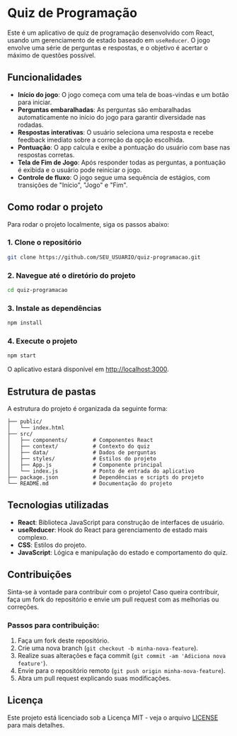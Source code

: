 
# Quiz de Programação

Este é um aplicativo de quiz de programação desenvolvido com React, usando um gerenciamento de estado baseado em `useReducer`. O jogo envolve uma série de perguntas e respostas, e o objetivo é acertar o máximo de questões possível.

## Funcionalidades

- **Início do jogo**: O jogo começa com uma tela de boas-vindas e um botão para iniciar.
- **Perguntas embaralhadas**: As perguntas são embaralhadas automaticamente no início do jogo para garantir diversidade nas rodadas.
- **Respostas interativas**: O usuário seleciona uma resposta e recebe feedback imediato sobre a correção da opção escolhida.
- **Pontuação**: O app calcula e exibe a pontuação do usuário com base nas respostas corretas.
- **Tela de Fim de Jogo**: Após responder todas as perguntas, a pontuação é exibida e o usuário pode reiniciar o jogo.
- **Controle de fluxo**: O jogo segue uma sequência de estágios, com transições de "Início", "Jogo" e "Fim".

## Como rodar o projeto

Para rodar o projeto localmente, siga os passos abaixo:

### 1. Clone o repositório

```bash
git clone https://github.com/SEU_USUARIO/quiz-programacao.git
```

### 2. Navegue até o diretório do projeto

```bash
cd quiz-programacao
```

### 3. Instale as dependências

```bash
npm install
```

### 4. Execute o projeto

```bash
npm start
```

O aplicativo estará disponível em [http://localhost:3000](http://localhost:3000).

## Estrutura de pastas

A estrutura do projeto é organizada da seguinte forma:

```
├── public/
│   └── index.html
├── src/
│   ├── components/        # Componentes React
│   ├── context/           # Contexto do quiz
│   ├── data/              # Dados de perguntas
│   ├── styles/            # Estilos do projeto
│   ├── App.js             # Componente principal
│   └── index.js           # Ponto de entrada do aplicativo
├── package.json           # Dependências e scripts do projeto
└── README.md              # Documentação do projeto
```

## Tecnologias utilizadas

- **React**: Biblioteca JavaScript para construção de interfaces de usuário.
- **useReducer**: Hook do React para gerenciamento de estado mais complexo.
- **CSS**: Estilos do projeto.
- **JavaScript**: Lógica e manipulação do estado e comportamento do quiz.

## Contribuições

Sinta-se à vontade para contribuir com o projeto! Caso queira contribuir, faça um fork do repositório e envie um pull request com as melhorias ou correções.

### Passos para contribuição:

1. Faça um fork deste repositório.
2. Crie uma nova branch (`git checkout -b minha-nova-feature`).
3. Realize suas alterações e faça commit (`git commit -am 'Adiciona nova feature'`).
4. Envie para o repositório remoto (`git push origin minha-nova-feature`).
5. Abra um pull request explicando suas modificações.

## Licença

Este projeto está licenciado sob a Licença MIT - veja o arquivo [LICENSE](LICENSE) para mais detalhes.


